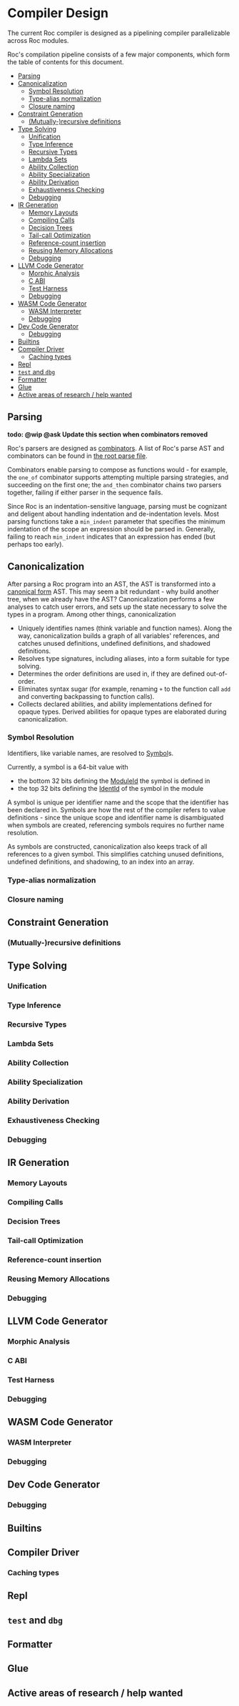 # Compiler Design

The current Roc compiler is designed as a pipelining compiler parallelizable
across Roc modules.

Roc's compilation pipeline consists of a few major components, which form the
table of contents for this document.

<!-- START doctoc generated TOC please keep comment here to allow auto update -->
<!-- DON'T EDIT THIS SECTION, INSTEAD RE-RUN doctoc TO UPDATE -->

- [Parsing](#parsing)
- [Canonicalization](#canonicalization)
  - [Symbol Resolution](#symbol-resolution)
  - [Type-alias normalization](#type-alias-normalization)
  - [Closure naming](#closure-naming)
- [Constraint Generation](#constraint-generation)
  - [(Mutually-)recursive definitions](#mutually-recursive-definitions)
- [Type Solving](#type-solving)
  - [Unification](#unification)
  - [Type Inference](#type-inference)
  - [Recursive Types](#recursive-types)
  - [Lambda Sets](#lambda-sets)
  - [Ability Collection](#ability-collection)
  - [Ability Specialization](#ability-specialization)
  - [Ability Derivation](#ability-derivation)
  - [Exhaustiveness Checking](#exhaustiveness-checking)
  - [Debugging](#debugging)
- [IR Generation](#ir-generation)
  - [Memory Layouts](#memory-layouts)
  - [Compiling Calls](#compiling-calls)
  - [Decision Trees](#decision-trees)
  - [Tail-call Optimization](#tail-call-optimization)
  - [Reference-count insertion](#reference-count-insertion)
  - [Reusing Memory Allocations](#reusing-memory-allocations)
  - [Debugging](#debugging-1)
- [LLVM Code Generator](#llvm-code-generator)
  - [Morphic Analysis](#morphic-analysis)
  - [C ABI](#c-abi)
  - [Test Harness](#test-harness)
  - [Debugging](#debugging-2)
- [WASM Code Generator](#wasm-code-generator)
  - [WASM Interpreter](#wasm-interpreter)
  - [Debugging](#debugging-3)
- [Dev Code Generator](#dev-code-generator)
  - [Debugging](#debugging-4)
- [Builtins](#builtins)
- [Compiler Driver](#compiler-driver)
  - [Caching types](#caching-types)
- [Repl](#repl)
- [`test` and `dbg`](#test-and-dbg)
- [Formatter](#formatter)
- [Glue](#glue)
- [Active areas of research / help wanted](#active-areas-of-research--help-wanted)

<!-- END doctoc generated TOC please keep comment here to allow auto update -->

## Parsing

**todo: @wip @ask Update this section when combinators removed** 

Roc's parsers are designed as [combinators](https://en.wikipedia.org/wiki/Parser_combinator).
A list of Roc's parse AST and combinators can be found in [the root parse
file](./parse/src/parser.rs).

Combinators enable parsing to compose as functions would - for example, the
`one_of` combinator supports attempting multiple parsing strategies, and
succeeding on the first one; the `and_then` combinator chains two parsers
together, failing if either parser in the sequence fails.

Since Roc is an indentation-sensitive language, parsing must be cognizant and
deligent about handling indentation and de-indentation levels. Most parsing
functions take a `min_indent` parameter that specifies the minimum indentation
of the scope an expression should be parsed in. Generally, failing to reach
`min_indent` indicates that an expression has ended (but perhaps too early).

## Canonicalization

After parsing a Roc program into an AST, the AST is transformed into a [canonical
form](./can/src/expr.rs) AST. This may seem a bit redundant - why build another
tree, when we already have the AST? Canonicalization performs a few analyses
to catch user errors, and sets up the state necessary to solve the types in a
program. Among other things, canonicalization

- Uniquely identifies names (think variable and function names). Along the way,
    canonicalization builds a graph of all variables' references, and catches
    unused definitions, undefined definitions, and shadowed definitions.
- Resolves type signatures, including aliases, into a form suitable for type
    solving.
- Determines the order definitions are used in, if they are defined
    out-of-order.
- Eliminates syntax sugar (for example, renaming `+` to the function call `add`
    and converting backpassing to function calls).
- Collects declared abilities, and ability implementations defined for opaque
    types. Derived abilities for opaque types are elaborated during
    canonicalization.

### Symbol Resolution

Identifiers, like variable names, are resolved to [Symbol](./module/src/symbol.rs)s.

Currently, a symbol is a 64-bit value with
- the bottom 32 bits defining the [ModuleId](./module/src/ident.rs) the symbol
    is defined in
- the top 32 bits defining the [IdentId](./module/src/ident.rs) of the symbol
    in the module

A symbol is unique per identifier name and the scope
that the identifier has been declared in. Symbols are how the rest of the
compiler refers to value definitions - since the unique scope and identifier
name is disambiguated when symbols are created, referencing symbols requires no
further name resolution.

As symbols are constructed, canonicalization also keeps track of all references
to a given symbol. This simplifies catching unused definitions, undefined
definitions, and shadowing, to an index into an array.

### Type-alias normalization

### Closure naming

## Constraint Generation

### (Mutually-)recursive definitions

## Type Solving

### Unification

### Type Inference

### Recursive Types

### Lambda Sets

### Ability Collection

### Ability Specialization

### Ability Derivation

### Exhaustiveness Checking

### Debugging

## IR Generation

### Memory Layouts

### Compiling Calls

### Decision Trees

### Tail-call Optimization

### Reference-count insertion

### Reusing Memory Allocations

### Debugging

## LLVM Code Generator

### Morphic Analysis

### C ABI

### Test Harness

### Debugging

## WASM Code Generator

### WASM Interpreter

### Debugging

## Dev Code Generator

### Debugging

## Builtins

## Compiler Driver

### Caching types

## Repl

## `test` and `dbg`

## Formatter

## Glue

## Active areas of research / help wanted

